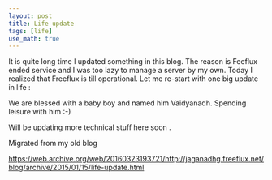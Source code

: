 ```yaml
---
layout: post
title: Life update
tags: [life]
use_math: true
---
```

It is quite long time I updated something in this blog. The reason is Feeflux ended service and I was too lazy to manage a server by my own. Today I realized that Freeflux is till operational. Let me re-start with one big update in life :

We are blessed with a baby boy and named him Vaidyanadh. Spending leisure with him :-)

Will be updating more technical stuff here soon .

Migrated from my old blog 

https://web.archive.org/web/20160323193721/http://jaganadhg.freeflux.net/blog/archive/2015/01/15/life-update.html
